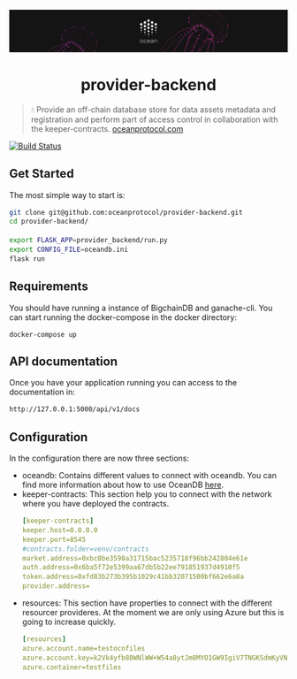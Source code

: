 [![banner](docs/img/repo-banner@2x.png)](https://oceanprotocol.com)

<h1 align="center">provider-backend</h1>

> 💧 Provide an off-chain database store for data assets metadata and registration and perform part of access control in collaboration with the keeper-contracts.
> [oceanprotocol.com](https://oceanprotocol.com)

[![Build Status](https://travis-ci.com/oceanprotocol/provider-backend.svg?token=pA8zcB6SCxKW5MHpqs6L&branch=master)](https://travis-ci.com/oceanprotocol/provider-backend)


Get Started
------------

The most simple way to start is:

```bash
git clone git@github.com:oceanprotocol/provider-backend.git
cd provider-backend/

export FLASK_APP=provider_backend/run.py
export CONFIG_FILE=oceandb.ini 
flask run
```

Requirements
------------

You should have running a instance of BigchainDB and ganache-cli. 
You can start running the docker-compose in the docker directory:

```docker
docker-compose up
```

API documentation
-----------------
Once you have your application running you can access to the documentation in:

```bash
http://127.0.0.1:5000/api/v1/docs
```

Configuration
-------------

In the configuration there are now three sections:

- oceandb: Contains different values to connect with oceandb. You can find more information about how to use OceanDB [here](https://github.com/oceanprotocol/oceandb-driver-interface).
- keeper-contracts: This section help you to connect with the network where you have deployed the contracts.
    ```yaml
    [keeper-contracts]
    keeper.host=0.0.0.0
    keeper.port=8545
    #contracts.folder=venv/contracts
    market.address=0xbc0be3598a31715bac5235718f96bb242804e61e
    auth.address=0x6ba5f72e5399aa67db5b22ee791851937d4910f5
    token.address=0xfd83b273b395b1029c41bb32071500bf662e6a8a
    provider.address=
    ```
- resources: This section have properties to connect with the different resourcer provideres. At the moment we are only using Azure but this is going to increase quickly.
    ```yaml
    [resources]
    azure.account.name=testocnfiles
    azure.account.key=k2Vk4yfb88WNlWW+W54a8ytJm8MYO1GW9IgiV7TNGKSdmKyVNXzyhiRZ3U1OHRotj/vTYdhJj+ho30HPyJpuYQ==
    azure.container=testfiles
    ```